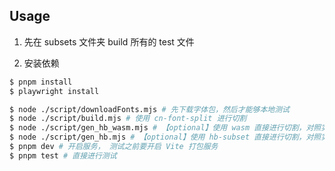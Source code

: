 ## Usage

1. 先在 subsets 文件夹 build 所有的 test 文件

2. 安装依赖

```bash
$ pnpm install
$ playwright install
```

```bash
$ node ./script/downloadFonts.mjs # 先下载字体包，然后才能够本地测试
$ node ./script/build.mjs # 使用 cn-font-split 进行切割
$ node ./script/gen_hb_wasm.mjs # 【optional】使用 wasm 直接进行切割，对照实验作用
$ node ./script/gen_hb.mjs # 【optional】使用 hb-subset 直接进行切割，对照实验作用
$ pnpm dev # 开启服务， 测试之前要开启 Vite 打包服务
$ pnpm test # 直接进行测试
```
